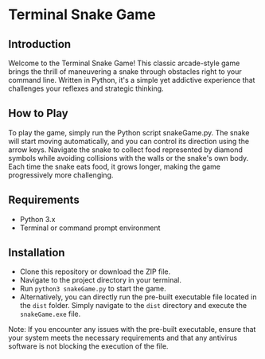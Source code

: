 # Terminal Snake Game

## Introduction

Welcome to the Terminal Snake Game! This classic arcade-style game brings the thrill of maneuvering a snake through obstacles right to your command line. Written in Python, it's a simple yet addictive experience that challenges your reflexes and strategic thinking.

## How to Play

To play the game, simply run the Python script snakeGame.py. The snake will start moving automatically, and you can control its direction using the arrow keys. Navigate the snake to collect food represented by diamond symbols while avoiding collisions with the walls or the snake's own body. Each time the snake eats food, it grows longer, making the game progressively more challenging.

## Requirements

- Python 3.x
- Terminal or command prompt environment

## Installation

- Clone this repository or download the ZIP file.
- Navigate to the project directory in your terminal.
- Run `python3 snakeGame.py` to start the game.
- Alternatively, you can directly run the pre-built executable file located in the `dist` folder. Simply navigate to the `dist` directory and execute the `snakeGame.exe` file.

Note: If you encounter any issues with the pre-built executable, ensure that your system meets the necessary requirements and that any antivirus software is not blocking the execution of the file.